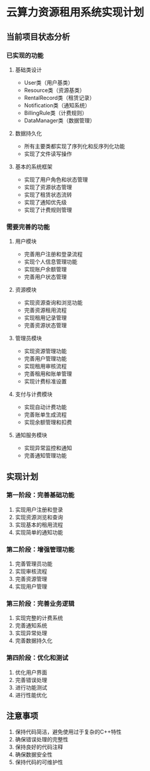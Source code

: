 # 云算力资源租用系统实现计划

## 当前项目状态分析

### 已实现的功能
1. 基础类设计
   - User类（用户基类）
   - Resource类（资源基类）
   - RentalRecord类（租赁记录）
   - Notification类（通知系统）
   - BillingRule类（计费规则）
   - DataManager类（数据管理）

2. 数据持久化
   - 所有主要类都实现了序列化和反序列化功能
   - 实现了文件读写操作

3. 基本的系统框架
   - 实现了用户角色和状态管理
   - 实现了资源状态管理
   - 实现了租赁状态流转
   - 实现了通知优先级
   - 实现了计费规则管理

### 需要完善的功能

1. 用户模块
   - 完善用户注册和登录流程
   - 实现个人信息管理功能
   - 实现账户余额管理
   - 完善用户状态管理

2. 资源模块
   - 实现资源查询和浏览功能
   - 完善资源租用流程
   - 实现租用记录管理
   - 完善资源状态管理

3. 管理员模块
   - 实现资源管理功能
   - 完善用户管理功能
   - 实现租用审核流程
   - 完善租用和账单管理
   - 实现计费标准设置

4. 支付与计费模块
   - 实现自动计费功能
   - 完善账单生成流程
   - 实现余额管理和扣费

5. 通知服务模块
   - 实现异常监控和通知
   - 完善通知管理功能

## 实现计划

### 第一阶段：完善基础功能
1. 实现用户注册和登录
2. 实现资源浏览和查询
3. 实现基本的租用流程
4. 实现简单的通知功能

### 第二阶段：增强管理功能
1. 完善管理员功能
2. 实现审核流程
3. 完善资源管理
4. 实现用户管理

### 第三阶段：完善业务逻辑
1. 实现完整的计费系统
2. 完善通知系统
3. 实现异常处理
4. 完善数据持久化

### 第四阶段：优化和测试
1. 优化用户界面
2. 完善错误处理
3. 进行功能测试
4. 进行性能优化

## 注意事项
1. 保持代码简洁，避免使用过于复杂的C++特性
2. 确保错误处理的完整性
3. 保持良好的代码注释
4. 确保数据安全性
5. 保持代码的可维护性